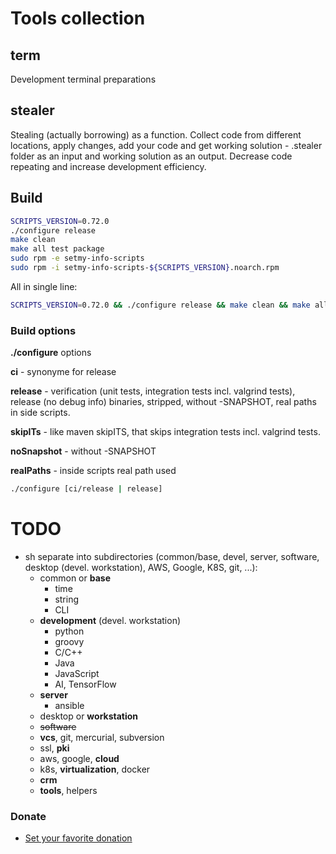 # Tools collection

## term

Development terminal preparations

## stealer
Stealing (actually borrowing) as a function. Collect code from different locations, apply changes, add your code and get
working solution - .stealer folder as an input and working solution as an output.
Decrease code repeating and increase development efficiency.

## Build

```sh
SCRIPTS_VERSION=0.72.0
./configure release
make clean
make all test package
sudo rpm -e setmy-info-scripts
sudo rpm -i setmy-info-scripts-${SCRIPTS_VERSION}.noarch.rpm
```

All in single line:

```sh
SCRIPTS_VERSION=0.72.0 && ./configure release && make clean && make all test package && sudo rpm -e setmy-info-scripts && sudo rpm -i setmy-info-scripts-${SCRIPTS_VERSION}.noarch.rpm
```

### Build options

**./configure** options

**ci** - synonyme for release

**release** -
verification (unit tests, integration tests incl. valgrind tests), release (no debug info) binaries, stripped, without
-SNAPSHOT, real paths in side scripts.

**skipITs** - like maven skipITS, that skips integration tests incl. valgrind tests.

**noSnapshot** - without -SNAPSHOT

**realPaths** - inside scripts real path used

```sh
./configure [ci/release | release]
```

# TODO

* sh separate into subdirectories (common/base, devel, server, software, desktop (devel. workstation), AWS, Google, K8S, git, ...):
    * common or **base**
        * time
        * string
        * CLI
    * **development** (devel. workstation)
        * python
        * groovy
        * C/C++
        * Java
        * JavaScript
        * AI, TensorFlow
    * **server**
        * ansible
    * desktop or **workstation**
    * ~~software~~
    * **vcs**, git, mercurial, subversion
    * ssl, **pki**
    * aws, google, **cloud**
    * k8s, **virtualization**, docker
    * **crm**
    * **tools**, helpers

### Donate

* [Set your favorite donation](https://www.paypal.me/imretabur "Donate any amount")
